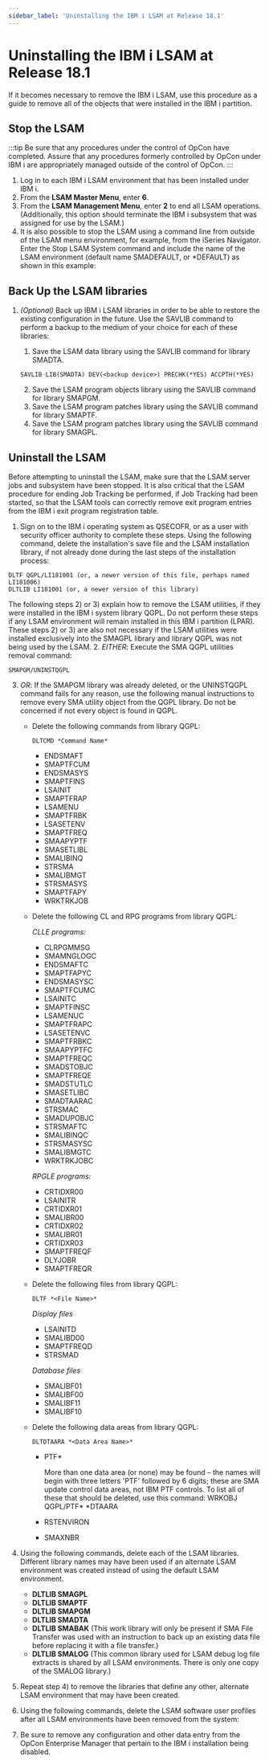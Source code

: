 ```yaml
---
sidebar_label: 'Uninstalling the IBM i LSAM at Release 18.1'
---
```


# Uninstalling the IBM i LSAM at Release 18.1

If it becomes necessary to remove the IBM i LSAM, use this procedure as a guide to remove all of the objects that were installed in the IBM i partition.

## Stop the LSAM

:::tip
Be sure that any procedures under the control of OpCon have completed. Assure that any procedures formerly controlled by OpCon under IBM i are appropriately managed outside of the control of OpCon.
:::

1. Log in to each IBM i LSAM environment that has been installed under IBM i.
2. From the **LSAM Master Menu**, enter **6**.
3. From the **LSAM Management Menu**, enter **2** to end all LSAM operations. (Additionally, this option should terminate the IBM i subsystem that was assigned for use by the LSAM.)
4. It is also possible to stop the LSAM using a command line from outside of the LSAM menu environment, for example, from the iSeries Navigator. Enter the Stop LSAM System command and include the name of the LSAM environment (default name SMADEFAULT, or \*DEFAULT) as shown in this example:

## Back Up the LSAM libraries

1. *(Optional)* Back up IBM i LSAM libraries in order to be able to restore the existing configuration in the future. Use the SAVLIB command to perform a backup to the medium of your choice for each of these libraries:
    1. Save the LSAM data library using the SAVLIB command for library SMADTA.

    ```
    SAVLIB LIB(SMADTA) DEV(<backup device>) PRECHK(*YES) ACCPTH(*YES)
    ```

    2. Save the LSAM program objects library using the SAVLIB command for library SMAPGM.
    3. Save the LSAM program patches library using the SAVLIB command for library SMAPTF.
    4. Save the LSAM program patches library using the SAVLIB command for library SMAGPL.

## Uninstall the LSAM

Before attempting to uninstall the LSAM, make sure that the LSAM server jobs and subsystem have been stopped. It is also critical that the LSAM procedure for ending Job Tracking be performed, if Job Tracking had been started, so that the LSAM tools can correctly remove exit program entries from the IBM i exit program registration table.

1. Sign on to the IBM i operating system as QSECOFR, or as a user with security officer authority to complete these steps. Using the following command, delete the installation's save file and the LSAM installation library, if not already done during the last steps of the installation process:

  ```
  DLTF QGPL/LI181001 (or, a newer version of this file, perhaps named LI181006)
  DLTLIB LI181001 (or, a newer version of this library)
  ```

  The following steps 2) or 3) explain how to remove the LSAM utilities, if they were installed in the IBM i system library QGPL. Do not perform these steps if any LSAM environment will remain installed in this IBM i partition (LPAR). These steps 2) or 3) are also not necessary if the LSAM utilities were installed exclusively into the SMAGPL library and library QGPL was not being used by the LSAM.
2. *EITHER*: Execute the SMA QGPL utilities removal command:

  ```
  SMAPGM/UNINSTQGPL
  ```

3. *OR*: If the SMAPGM library was already deleted, or the UNINSTQGPL command fails for any reason, use the following manual instructions to remove every SMA utility object from the QGPL library. Do not be concerned if not every object is found in QGPL.
    - Delete the following commands from library QGPL:

      ```
      DLTCMD *Command Name*
      ```
  
      - ENDSMAFT
      - SMAPTFCUM
      - ENDSMASYS
      - SMAPTFINS
      - LSAINIT
      - SMAPTFRAP
      - LSAMENU
      - SMAPTFRBK
      - LSASETENV
      - SMAPTFREQ
      - SMAAPYPTF
      - SMASETLIBL
      - SMALIBINQ
      - STRSMA
      - SMALIBMGT
      - STRSMASYS
      - SMAPTFAPY
      - WRKTRKJOB

    - Delete the following CL and RPG programs from library QGPL:

      *CLLE programs:*

      - CLRPGMMSG
      - SMAMNGLOGC
      - ENDSMAFTC
      - SMAPTFAPYC
      - ENDSMASYSC
      - SMAPTFCUMC
      - LSAINITC
      - SMAPTFINSC
      - LSAMENUC
      - SMAPTFRAPC
      - LSASETENVC
      - SMAPTFRBKC
      - SMAAPYPTFC
      - SMAPTFREQC
      - SMADSTOBJC
      - SMAPTFREQE
      - SMADSTUTLC
      - SMASETLIBC
      - SMADTAARAC
      - STRSMAC
      - SMADUPOBJC
      - STRSMAFTC
      - SMALIBINQC
      - STRSMASYSC
      - SMALIBMGTC
      - WRKTRKJOBC

      *RPGLE programs:*

      - CRTIDXR00
      - LSAINITR
      - CRTIDXR01
      - SMALIBR00
      - CRTIDXR02
      - SMALIBR01
      - CRTIDXR03
      - SMAPTFREQF
      - DLYJOBR
      - SMAPTFREQR

    - Delete the following files from library QGPL:

      ```
      DLTF *<File Name>*
      ```

      *Display files*

      - LSAINITD
      - SMALIBD00
      - SMAPTFREQD
      - STRSMAD

      *Database files*

      - SMALIBF01
      - SMALIBF00
      - SMALIBF11
      - SMALIBF10
    - Delete the following data areas from library QGPL:

      ```
      DLTDTAARA *<Data Area Name>*
      ```

      - PTF*

        More than one data area (or none) may be found – the names will begin with three letters 'PTF' followed by 6 digits; these are SMA update control data areas, not IBM PTF controls. To list all of these that should be deleted, use this command: WRKOBJ QGPL/PTF* *DTAARA
      - RSTENVIRON
      - SMAXNBR

4. Using the following commands, delete each of the LSAM libraries. Different library names may have been used if an alternate LSAM environment was created instead of using the default LSAM environment.
    - **DLTLIB SMAGPL**
    - **DLTLIB SMAPTF**
    - **DLTLIB SMAPGM**
    - **DLTLIB SMADTA**
    - **DLTLIB SMABAK** (This work library will only be present if SMA File Transfer was used with an instruction to back up an existing data file before replacing it with a file transfer.)
    - **DLTLIB SMALOG** (This common library used for LSAM debug log file extracts is shared by all LSAM environments. There is only one copy of the SMALOG library.)
5. Repeat step 4) to remove the libraries that define any other, alternate LSAM environment that may have been created.
6. Using the following commands, delete the LSAM software user profiles after all LSAM environments have been removed from the system:
7. Be sure to remove any configuration and other data entry from the OpCon Enterprise Manager that pertain to the IBM i installation being disabled.